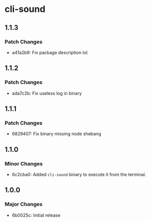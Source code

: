 # cli-sound

## 1.1.3

### Patch Changes

- a41a2b9: Fix package description lol.

## 1.1.2

### Patch Changes

- ada7c2b: Fix useless log in binary

## 1.1.1

### Patch Changes

- 6829407: Fix binary missing node shebang

## 1.1.0

### Minor Changes

- 6c2cba0: Added `cli-sound` binary to execute it from the terminal.

## 1.0.0

### Major Changes

- 6b0025c: Initial release
